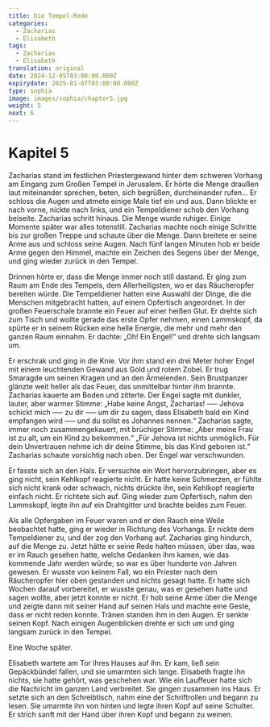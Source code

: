 ```yaml
---
title: Die Tempel-Rede
categories:
  - Zacharias
  - Elisabeth
tags:
  - Zacharias
  - Elisabeth
translation: original
date: 2024-12-05T03:00:00.000Z
expirydate: 2025-01-07T03:00:00.000Z
type: sophia
image: images/sophia/chapter5.jpg
weight: 5
next: 6
---
```


# Kapitel 5



Zacharias stand im festlichen Priestergewand hinter dem schweren Vorhang am Eingang zum Großen Tempel in Jerusalem.
Er hörte die Menge draußen laut miteinander sprechen, beten, sich begrüßen, durcheinander rufen...
Er schloss die Augen und atmete einige Male tief ein und aus.
Dann blickte er nach vorne, nickte nach links, und ein Tempeldiener schob den Vorhang beiseite.
Zacharias schritt hinaus.
Die Menge wurde ruhiger.
Einige Momente später war alles totenstill.
Zacharias machte noch einige Schritte bis zur großen Treppe und schaute über die Menge.
Dann breitete er seine Arme aus und schloss seine Augen.
Nach fünf langen Minuten hob er beide Arme gegen den Himmel, machte ein Zeichen des Segens über der Menge, und ging wieder zurück in den Tempel.

Drinnen hörte er, dass die Menge immer noch still dastand.
Er ging zum Raum am Ende des Tempels, dem Allerheiligsten, wo er das Räucheropfer bereiten würde.
Die Tempeldiener hatten eine Auswahl der Dinge, die die Menschen mitgebracht hatten, auf einem Opfertisch angeordnet.
In der großen Feuerschale brannte ein Feuer auf einer heißen Glut.
Er drehte sich zum Tisch und wollte gerade das erste Opfer nehmen, einen Lammskopf, da spürte er in seinem Rücken eine helle Energie, die mehr und mehr den ganzen Raum einnahm.
Er dachte: „Oh! Ein Engel!“ und drehte sich langsam um.

Er erschrak und ging in die Knie.
Vor ihm stand ein drei Meter hoher Engel mit einem leuchtenden Gewand aus Gold und rotem Zobel.
Er trug Smaragde um seinen Kragen und an den Ärmelenden.
Sein Brustpanzer glänzte weit heller als das Feuer, das unmittelbar hinter ihm brannte.
Zacharias kauerte am Boden und zitterte.
Der Engel sagte mit dunkler, lauter, aber warmer Stimme: „Habe keine Angst, Zacharias! ––– Jehova schickt mich ––– zu dir ––– um dir zu sagen, dass Elisabeth bald ein Kind empfangen wird ––– und du sollst es Johannes nennen.“
Zacharias sagte, immer noch zusammengekauert, mit brüchiger Stimme: „Aber meine Frau ist zu alt, um ein Kind zu bekommen.“
„Für Jehova ist nichts unmöglich.
Für dein Unvertrauen nehme ich dir deine Stimme, bis das Kind geboren ist.“
Zacharias schaute vorsichtig nach oben.
Der Engel war verschwunden.

Er fasste sich an den Hals.
Er versuchte ein Wort hervorzubringen, aber es ging nicht, sein Kehlkopf reagierte nicht.
Er hatte keine Schmerzen, er fühlte sich nicht krank oder schwach, nichts drückte ihn, sein Kehlkopf reagierte einfach nicht.
Er richtete sich auf.
Ging wieder zum Opfertisch, nahm den Lammskopf, legte ihn auf ein Drahtgitter und brachte beides zum Feuer.

Als alle Opfergaben im Feuer waren und er den Rauch eine Weile beobachtet hatte, ging er wieder in Richtung des Vorhangs.
Er nickte dem Tempeldiener zu, und der zog den Vorhang auf.
Zacharias ging hindurch, auf die Menge zu.
Jetzt hätte er seine Rede halten müssen, über das, was er im Rauch gesehen hatte, welche Gedanken ihm kamen, wie das kommende Jahr werden würde; so war es über hunderte von Jahren gewesen.
Er wusste von keinem Fall, wo ein Priester nach dem Räucheropfer hier oben gestanden und nichts gesagt hatte.
Er hatte sich Wochen darauf vorbereitet, er wusste genau, was er gesehen hatte und sagen wollte, aber jetzt konnte er nicht.
Er hob seine Arme über die Menge und zeigte dann mit seiner Hand auf seinen Hals und machte eine Geste, dass er nicht reden konnte.
Tränen standen ihm in den Augen.
Er senkte seinen Kopf.
Nach einigen Augenblicken drehte er sich um und ging langsam zurück in den Tempel.

Eine Woche später.

Elisabeth wartete am Tor ihres Hauses auf ihn.
Er kam, ließ sein Gepäckbündel fallen, und sie umarmten sich lange.
Elisabeth fragte ihn nichts, sie hatte gehört, was geschehen war.
Wie ein Lauffeuer hatte sich die Nachricht im ganzen Land verbreitet.
Sie gingen zusammen ins Haus.
Er setzte sich an den Schreibtisch, nahm eine der Schriftrollen und begann zu lesen.
Sie umarmte ihn von hinten und legte ihren Kopf auf seine Schulter.
Er strich sanft mit der Hand über ihren Kopf und begann zu weinen.
